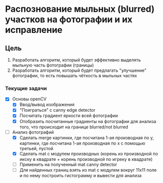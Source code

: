 # Распознование мыльных (blurred) участков на фотографии и их исправление

## Цель
1. Разработать алгоритм, который будет эффективно выделять мыльную часть фотографии (границы)
2. Разработать алгоритм, который будет предлагать "улучшение" фотографии, то есть повышать чёткость в мыльных частях

### Текущие задачи
- [x] Основы openCV
    - [x] Ввод/вывод изображения
    - [x] "Поиграться" с canny edge detector
    - [x] Посчитать градиент яркости всей фотографии
    - [x] Отобразить посчитанные градиенты на фотографии для анализа того, что происходит на границе blurred/not blurred
- [ ] Анализ фотографий
  - [x] Сделать merge картинки, где посчитана 1-ая производная по y, картинки, где посчитана 1-ая производная по x с помощью 
третьей, пустой
  - [x] Сделать mat с модулем производных (корень из производной по икску в квадрате + корень производной по игреку в квадрате)
  - [ ] Применить на полученный mat canny detector 
  - [ ] Для найденных границ взять из mat с модулем вокруг 11x11 поле и по нему построить гистограмму и вывести для анализа 
